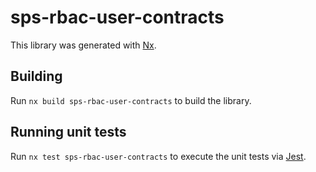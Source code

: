 # sps-rbac-user-contracts

This library was generated with [Nx](https://nx.dev).

## Building

Run `nx build sps-rbac-user-contracts` to build the library.

## Running unit tests

Run `nx test sps-rbac-user-contracts` to execute the unit tests via [Jest](https://jestjs.io).
